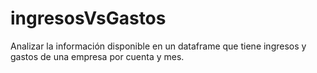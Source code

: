 # ingresosVsGastos
Analizar la información disponible en un dataframe que tiene ingresos y gastos de una empresa por cuenta y mes.
